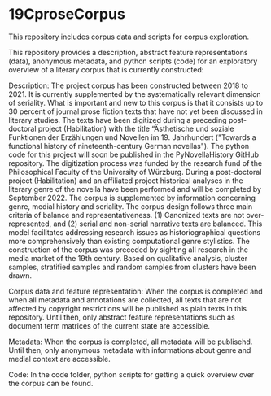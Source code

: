 # 19CproseCorpus
This repository includes corpus data and scripts for corpus exploration.


This repository provides a description, abstract feature representations (data), anonymous metadata, and python scripts (code) for an exploratory overview of a literary corpus that is currently constructed:

Description: The project corpus has been constructed between 2018 to 2021. It is currently supplemented by the systematically relevant dimension of seriality. What is important and new to this corpus is that it consists up to 30 percent of journal prose fiction texts that have not yet been discussed in literary studies. The texts have been digitized during a preceding post-doctoral project (Habilitation) with the title “Ästhetische und soziale Funktionen der Erzählungen und Novellen im 19. Jahrhundert ("Towards a functional history of nineteenth-century German novellas"). The python code for this project will soon be published in the PyNovellaHistory GitHub repository. The digitization process was funded by the research fund of the Philosophical Faculty of the University of Würzburg. During a post-doctoral project (Habilitation) and an affiliated project historical analyses in the literary genre of the novella have been performed and will be completed by September 2022. The corpus is supplemented by information concerning genre, medial history and seriality. The corpus design follows three main criteria of balance and representativeness. (1) Canonized texts are not over-represented, and (2) serial and non-serial narrative texts are balanced. This model facilitates addressing research issues as historiographical questions more comprehensively than existing computational genre stylistics. The construction of the corpus was preceded by sighting all research in the media market of the 19th century. Based on qualitative analysis, cluster samples, stratified samples and random samples from clusters have been drawn.

Corpus data and feature representation: When the corpus is completed and when all metadata and annotations are collected, all texts that are not affected by copyright restrictions will be published as plain texts in this repository. Until then, only abstract feature representations such as document term matrices of the current state are accessible.

Metadata: When the corpus is completed, all metadata will be publisehd. Until then, only anonymous metadata with informations about genre and medial context are accessible.

Code: In the code folder, python scripts for getting a quick overview over the corpus can be found.
